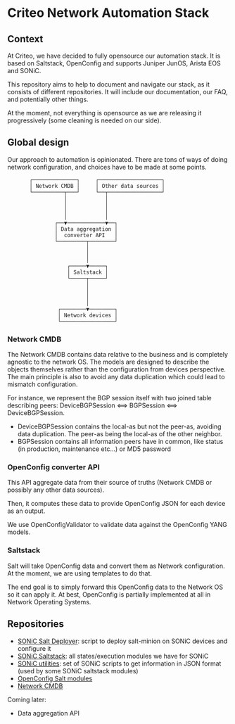 # Criteo Network Automation Stack

## Context

At Criteo, we have decided to fully opensource our automation stack. It is based on Saltstack, OpenConfig and supports Juniper JunOS, Arista EOS and SONiC.

This repository aims to help to document and navigate our stack, as it consists of different repositories.
It will include our documentation, our FAQ, and potentially other things.

At the moment, not everything is opensource as we are releasing it progressively (some cleaning is needed on our side).

## Global design

Our approach to automation is opinionated. There are tons of ways of doing network configuration, and choices have to be made at some points.

           ┌──────────────┐     ┌────────────────────┐
           │ Network CMDB │     │ Other data sources │
           └──────────┬───┘     └──┬─────────────────┘
                      │            │
                      │            │
                      │            │
                      │            │
                   ┌──▼────────────▼──┐
                   │ Data aggregation │
                   │  converter API   │
                   └─────────┬────────┘
                             │
                             │
                             │
                       ┌─────▼─────┐
                       │ Saltstack │
                       └─────┬─────┘
                             │
                             │
                             │
                             │
                    ┌────────▼────────┐
                    │ Network devices │
                    └─────────────────┘

### Network CMDB

The Network CMDB contains data relative to the business and is completely agnostic to the network OS. The models are designed to describe the objects themselves rather than the configuration from devices perspective. The main principle is also to avoid any data duplication which could lead to mismatch configuration.

For instance, we represent the BGP session itself with two joined table describing peers: DeviceBGPSession <==> BGPSession <==> DeviceBGPSession.
* DeviceBGPSession contains the local-as but not the peer-as, avoiding data duplication. The peer-as being the local-as of the other neighbor.
* BGPSession contains all information peers have in common, like status (in production, maintenance etc...) or MD5 password

### OpenConfig converter API

This API aggregate data from their source of truths (Network CMDB or possibly any other data sources).

Then, it computes these data to provide OpenConfig JSON for each device as an output.

We use OpenConfigValidator to validate data against the OpenConfig YANG models.

### Saltstack

Salt will take OpenConfig data and convert them as Network configuration. At the moment, we are using templates to do that.

The end goal is to simply forward this OpenConfig data to the Network OS so it can apply it. At best, OpenConfig is partially implemented at all in Network Operating Systems.

## Repositories

* [SONiC Salt Deployer](https://github.com/criteo/sonic-salt-deployer): script to deploy salt-minion on SONiC devices and configure it
* [SONiC Saltstack](https://github.com/criteo/sonic-saltstack): all states/execution modules we have for SONiC
* [SONiC utilities](https://github.com/criteo/criteo-sonic-utilities): set of SONiC scripts to get information in JSON format (used by some SONiC saltstack modules)
* [OpenConfig Salt modules](https://github.com/criteo/openconfig-saltstack)
* [Network CMDB](https://github.com/criteo/netbox-network-cmdb)

Coming later:
* Data aggregation API
